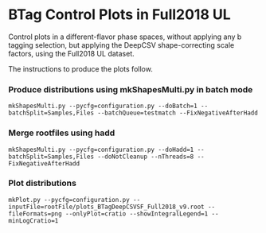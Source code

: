 # BTag Control Plots in Full2018 UL

Control plots in a different-flavor phase spaces, without applying any b tagging selection, but applying the DeepCSV shape-correcting scale factors, using the Full2018 UL dataset.

The instructions to produce the plots follow.

### Produce distributions using mkShapesMulti.py in batch mode

    mkShapesMulti.py --pycfg=configuration.py --doBatch=1 --batchSplit=Samples,Files --batchQueue=testmatch --FixNegativeAfterHadd

### Merge rootfiles using hadd

    mkShapesMulti.py --pycfg=configuration.py --doHadd=1 --batchSplit=Samples,Files --doNotCleanup --nThreads=8 --FixNegativeAfterHadd

### Plot distributions

    mkPlot.py --pycfg=configuration.py --inputFile=rootFile/plots_BTagDeepCSVSF_Full2018_v9.root --fileFormats=png --onlyPlot=cratio --showIntegralLegend=1 --minLogCratio=1